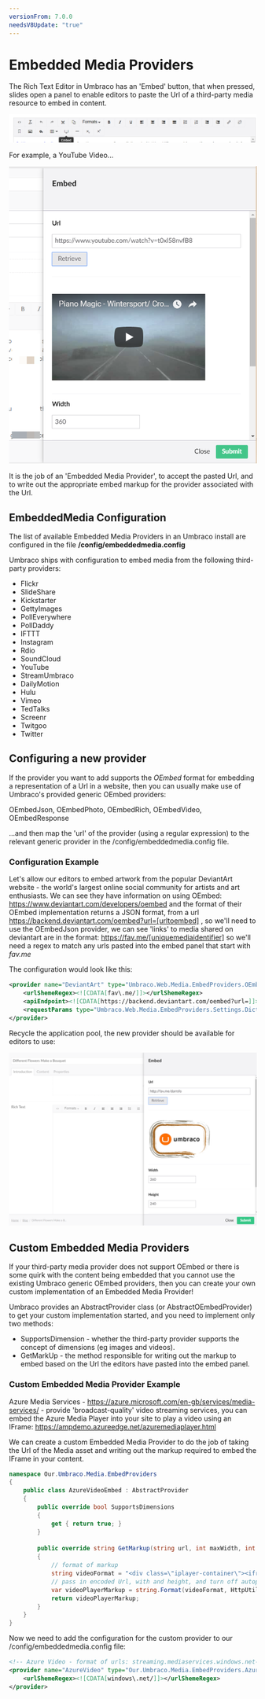 ```yaml
---
versionFrom: 7.0.0
needsV8Update: "true"
---
```


# Embedded Media Providers

The Rich Text Editor in Umbraco has an 'Embed' button, that when pressed, slides open a panel to enable editors to paste the Url of a third-party media resource to embed in content.

![The Rich Text Editor Embed Button](images/Embed-Button.png)

For example, a YouTube Video...

![Embedding a music video from YouTube](images/Embed-YouTube.png)

It is the job of an 'Embedded Media Provider', to accept the pasted Url, and to write out the appropriate embed markup for the provider associated with the Url.

## EmbeddedMedia Configuration

The list of available Embedded Media Providers in an Umbraco install are configured in the file **/config/embeddedmedia.config**

Umbraco ships with configuration to embed media from the following third-party providers:

* Flickr
* SlideShare
* Kickstarter
* GettyImages
* PollEverywhere
* PollDaddy
* IFTTT
* Instagram
* Rdio
* SoundCloud
* YouTube
* StreamUmbraco
* DailyMotion
* Hulu
* Vimeo
* TedTalks
* Screenr
* Twitgoo
* Twitter

## Configuring a new provider

If the provider you want to add supports the *OEmbed* format for embedding a representation of a Url in a website, then you can usually make use of Umbraco's provided generic OEmbed providers:

OEmbedJson, OEmbedPhoto, OEmbedRich, OEmbedVideo, OEmbedResponse

...and then map the 'url' of the provider (using a regular expression) to the relevant generic provider in the /config/embeddedmedia.config file.

### Configuration Example

Let's allow our editors to embed artwork from the popular DeviantArt website - the world's largest online social community for artists and art enthusiasts. We can see they have information on using OEmbed: https://www.deviantart.com/developers/oembed
and the format of their OEmbed implementation returns a JSON format, from a url https://backend.deviantart.com/oembed?url=[urltoembed] , so we'll need to use the OEmbedJson provider, we can see 'links' to media shared on deviantart are in the format: https://fav.me/[uniquemediaidentifier] so we'll need a regex to match any urls pasted into the embed panel that start with *fav.me*

The configuration would look like this:

```xml
<provider name="DeviantArt" type="Umbraco.Web.Media.EmbedProviders.OEmbedJson, umbraco">
    <urlShemeRegex><![CDATA[fav\.me/]]></urlShemeRegex>
    <apiEndpoint><![CDATA[https://backend.deviantart.com/oembed?url=]]></apiEndpoint>
    <requestParams type="Umbraco.Web.Media.EmbedProviders.Settings.Dictionary, umbraco"></requestParams>
</provider>
```

Recycle the application pool, the new provider should be available for editors to use:

![Embedding a Media Item from Deviant Art website](images/deviantart-embedded-media.png)

## Custom Embedded Media Providers

If your third-party media provider does not support OEmbed or there is some quirk with the content being embedded that you cannot use the existing Umbraco generic OEmbed providers, then you can create your own custom implementation of an Embedded Media Provider!

Umbraco provides an AbstractProvider class (or AbstractOEmbedProvider) to get your custom implementation started, and you need to implement only two methods:

* SupportsDimension - whether the third-party provider supports the concept of dimensions (eg images and videos).
* GetMarkUp - the method responsible for writing out the markup to embed based on the Url the editors have pasted into the embed panel.

### Custom Embedded Media Provider Example

Azure Media Services - https://azure.microsoft.com/en-gb/services/media-services/ - provide 'broadcast-quality' video streaming services, you can embed the Azure Media Player into your site to play a video using an IFrame: 
https://ampdemo.azureedge.net/azuremediaplayer.html

We can create a custom Embedded Media Provider to do the job of taking the Url of the Media asset and writing out the markup required to embed the IFrame in your content.

```csharp
namespace Our.Umbraco.Media.EmbedProviders
{
    public class AzureVideoEmbed : AbstractProvider
    {
        public override bool SupportsDimensions
        {
            get { return true; }
        }

        public override string GetMarkup(string url, int maxWidth, int maxHeight)
        {
            // format of markup
            string videoFormat = "<div class=\"iplayer-container\"><iframe src=\"//aka.ms/ampembed?url={0}\" name=\"azuremediaplayer\" scrolling=\"no\" frameborder=\"no\" align=\"center\" autoplay=\"false\" width=\"{1}\" height=\"{2}\" allowfullscreen></iframe></div>";
            // pass in encoded Url, with and height, and turn off autoplay...                
            var videoPlayerMarkup = string.Format(videoFormat, HttpUtility.UrlEncode(url) + "&amp;autoplay=false", maxWidth, maxHeight);
            return videoPlayerMarkup;
        }
    }
}
```

Now we need to add the configuration for the custom provider to our /config/embeddedmedia.config file:

```xml
<!-- Azure Video - format of urls: streaming.mediaservices.windows.net-->
<provider name="AzureVideo" type="Our.Umbraco.Media.EmbedProviders.AzureVideoEmbed, Our.Umbraco.Media">
    <urlShemeRegex><![CDATA[windows\.net/]]></urlShemeRegex>
</provider>
```